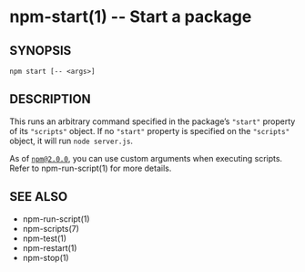 npm-start(1) -- Start a package
===============================

## SYNOPSIS

    npm start [-- <args>]

## DESCRIPTION

This runs an arbitrary command specified in the package’s `"start"` property of
its `"scripts"` object. If no `"start"` property is specified on the
`"scripts"` object, it will run `node server.js`.

As of [`npm@2.0.0`](http://blog.npmjs.org/post/98131109725/npm-2-0-0), you can
use custom arguments when executing scripts. Refer to npm-run-script(1) for
more details.

## SEE ALSO

* npm-run-script(1)
* npm-scripts(7)
* npm-test(1)
* npm-restart(1)
* npm-stop(1)
